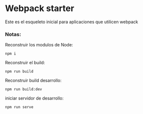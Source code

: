 # Webpack starter

Este es el esqueleto inicial para aplicaciones que utilicen webpack


### Notas:
Reconstruir los modulos de Node:

```
npm i
```

Reconstruir el build:

```
npm run build
```

Reconstruir build desarrollo:
```
npm run build:dev
```

iniciar servidor de desarrollo:
```
npm run serve
```